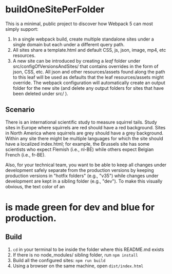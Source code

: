 # buildOneSitePerFolder

This is a minimal, public project to discover how Webpack 5 can most simply support:
1. In a single webpack build, create multiple standalone sites under a single domain but each under a different query path.
1. All sites share a template.html and default CSS, js, json, image, mp4, etc resources.
1. A new site can be introduced by creating a *leaf* folder under src/configOfVersionsAndSites/ that contains overrides in the form of json, CSS, etc. All json and other resources/assets found along the path to this leaf will be used as defaults that the leaf resources/assets might override. The webpack configuration will automatically create an output folder for the new site (and delete any output folders for sites that have been deleted under src/ ).

## Scenario
There is an international scientific study to measure squirrel tails. Study sites in Europe where squirrels are red should have a red background.
Sites in North America where squirrels are grey should have a grey background. Within any site there might be multiple languages for which the
site should have a localized index.html; for example, the Brussels site has some scientists who expect Flemish (i.e., nl-BE) while others expect
Belgian French (i.e., fr-BE).

Also, for your technical team, you want to be able to keep all changes under development safely separate from the production versions
by keeping production versions in "hotfix folders" (e.g., "v35") while changes under development are kept in a sibling folder (e.g., "dev").
To make this visually obvious, the text color of an <h1> is made green for dev and blue for production.

## Build
1. `cd` in your terminal to be inside the folder where this README.md exists
1. If there is no node_modules/ sibling folder, run `npm install`
1. Build all the configured sites: `npm run build`
1. Using a browser on the same machine, open `dist/index.html`
